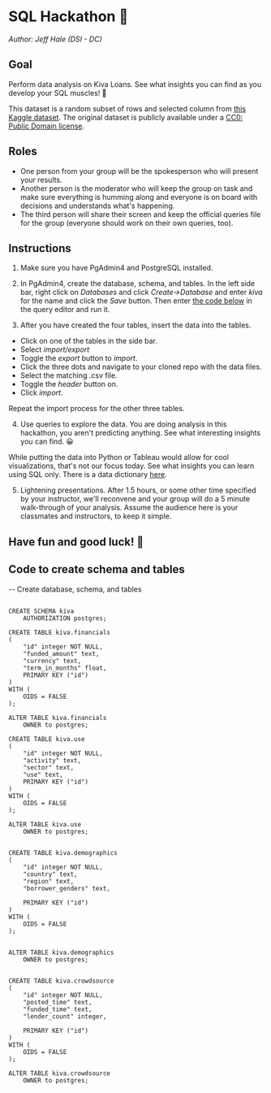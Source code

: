 # SQL Hackathon 🎉
_Author: Jeff Hale (DSI - DC)_

## Goal

Perform data analysis on Kiva Loans. See what insights you can find as you develop your SQL muscles! 💪

This dataset is a random subset of rows and selected column from [this Kaggle dataset](https://www.kaggle.com/kiva/data-science-for-good-kiva-crowdfunding#kiva_loans.csv). The original dataset is publicly available under a [CC0: Public Domain license](https://creativecommons.org/publicdomain/zero/1.0/).

## Roles

- One person from your group will be the spokesperson who will present your results.
- Another person is the moderator who will keep the group on task and make sure everything is humming along and everyone is on board with decisions and understands what's happening.
- The third person will share their screen and keep the official queries file for the group (everyone should work on their own queries, too).

## Instructions

1. Make sure you have PgAdmin4 and PostgreSQL installed.

2. In PgAdmin4, create the database, schema, and tables. In the left side bar, right click on _Databases_ and click _Create->Database_ and enter _kiva_ for the name and click the _Save_ button. Then enter [the code below](#code-to-create-schema-and-tables) in the query editor and run it.

3. After you have created the four tables, insert the data into the tables.

- Click on one of the tables in the side bar.
- Select _import/export_
- Toggle the _export_ button to _import_.
- Click the three dots and navigate to your cloned repo with the data files.
- Select the matching .csv file.
- Toggle the _header_ button on.
- Click _import_.

Repeat the import process for the other three tables.

4. Use queries to explore the data. You are doing analysis in this hackathon, you aren't predicting anything. See what interesting insights you can find. 😀

While putting the data into Python or Tableau would allow for cool visualizations, that's not our focus today. See what insights you can learn using SQL only. There is a data dictionary [here](./data_dictionary.md).

5. Lightening presentations.
    After 1.5 hours, or some other time specified by your instructor, we'll reconvene and your group will do a 5 minute walk-through of your analysis. Assume the audience here is your classmates and instructors, to keep it simple.

## Have fun and good luck! 🚀


## Code to create schema and tables

-- Create database, schema, and tables

```

CREATE SCHEMA kiva
    AUTHORIZATION postgres;

CREATE TABLE kiva.financials
(
    "id" integer NOT NULL,
    "funded_amount" text,
    "currency" text,
    "term_in_months" float,
    PRIMARY KEY ("id")
)
WITH (
    OIDS = FALSE
);

ALTER TABLE kiva.financials
    OWNER to postgres;

CREATE TABLE kiva.use
(
    "id" integer NOT NULL,
    "activity" text,
    "sector" text,
    "use" text,
    PRIMARY KEY ("id")
)
WITH (
    OIDS = FALSE
);

ALTER TABLE kiva.use
    OWNER to postgres;


CREATE TABLE kiva.demographics
(
    "id" integer NOT NULL,
    "country" text,
    "region" text,
    "borrower_genders" text,

    PRIMARY KEY ("id")
)
WITH (
    OIDS = FALSE
);


ALTER TABLE kiva.demographics
    OWNER to postgres;


CREATE TABLE kiva.crowdsource
(
    "id" integer NOT NULL,
    "posted_time" text,
    "funded_time" text,
    "lender_count" integer,

    PRIMARY KEY ("id")
)
WITH (
    OIDS = FALSE
);

ALTER TABLE kiva.crowdsource
    OWNER to postgres;
```
